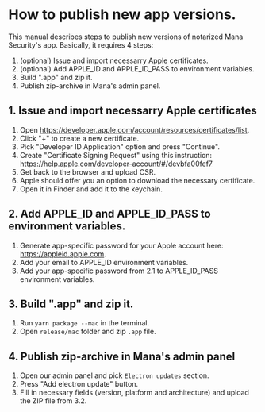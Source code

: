 # How to publish new app versions.

This manual describes steps to publish new versions of notarized Mana Security's app. Basically, it
requires 4 steps:
1. (optional) Issue and import necessarry Apple certificates.
2. (optional) Add APPLE_ID and APPLE_ID_PASS to environment variables.
3. Build ".app" and zip it.
4. Publish zip-archive in Mana's admin panel.

## 1. Issue and import necessarry Apple certificates
1. Open https://developer.apple.com/account/resources/certificates/list.
2. Click "+" to create a new certificate.
3. Pick "Developer ID Application" option and press "Continue".
4. Create "Certificate Signing Request" using this instruction: https://help.apple.com/developer-account/#/devbfa00fef7
5. Get back to the browser and upload CSR.
6. Apple should offer you an option to download the necessary certificate.
7. Open it in Finder and add it to the keychain.

## 2. Add APPLE_ID and APPLE_ID_PASS to environment variables.
1. Generate app-specific password for your Apple account here: https://appleid.apple.com.
2. Add your email to APPLE_ID environment variables.
3. Add your app-specific password from 2.1 to APPLE_ID_PASS environment variables.

## 3. Build ".app" and zip it.
1. Run `yarn package --mac` in the terminal.
2. Open `release/mac` folder and zip `.app` file.

## 4. Publish zip-archive in Mana's admin panel
1. Open our admin panel and pick `Electron updates` section.
2. Press "Add electron update" button.
3. Fill in necessary fields (version, platform and architecture) and upload the ZIP file from 3.2.
